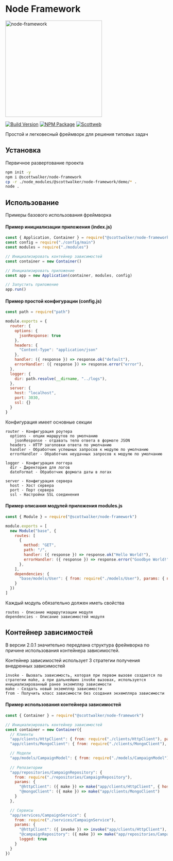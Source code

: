 # Node Framework

<img src="https://nodejs.org/static/images/logos/nodejs-new-pantone-black.svg" alt="node-framework" width="300"/>

[![Build Version](https://img.shields.io/github/package-json/v/scottwalker87/node-framework?style=for-the-badge)](https://github.com/scottwalker87/node-framework)
[![NPM Package](https://img.shields.io/npm/v/@scottwalker/node-framework?style=for-the-badge)](https://www.npmjs.com/package/@scottwalker/node-framework)
[![Scottweb](https://img.shields.io/badge/Scottweb-Web%20Development-red?style=for-the-badge)](http://scottweb.ru/)

Простой и легковесный фреймворк для решения типовых задач

## Установка
Первичное развертование проекта
```bash
npm init -y
npm i @scottwalker/node-framework
cp -r ./node_modules/@scottwalker/node-framework/demo/* .
node .
```
## Использование
Примеры базового использования фреймворка

#### Пример инициализации приложения **(index.js)**
```js
const { Application, Container } = require("@scottwalker/node-framework")
const config = require("./config/main")
const modules = require("./modules")

// Инициализировать контейнер зависимостей
const container = new Container()

// Инициализировать приложение
const app = new Application(container, modules, config)

// Запустить приложение
app.run()
```

#### Пример простой конфигурации **(config.js)**
```js
const path = require("path")

module.exports = {
  router: {
    options: {
      jsonResponse: true
    },
    headers: {
      "Content-Type": "application/json"
    },
    handler: ({ response }) => response.ok("default"),
    errorHandler: ({ response }) => response.error("error"),
  },
  logger: {
    dir: path.resolve(__dirname, "../logs"),
  },
  server: {
    host: "localhost",
    port: 3030,
    ssl: {}
  }
}
```
Конфигурация имеет основные секции
```
router - Конфигурация роутера
  options - опции маршрутов по умолчанию
    jsonResponse - отдавать тело ответа в формате JSON
  headers - HTTP заголовки ответа по умолчанию
  handler - Обработчик успешных запросов к модулю по умолчанию
  errorHandler - Обработчик неудачных запросов к модулю по умолчанию

logger - Конфигурация логгера
  dir - Директория для логов
  dateFormat - Обработчик формата даты в логах

server - Конфигурация сервера
  host - Хост сервера
  port - Порт сервера
  ssl - Настройки SSL соединения
```

#### Пример описания модулей приложения **modules.js**
```js
const { Module } = require("@scottwalker/node-framework")

module.exports = [
  new Module("base", { 
    routes: [
      {
        method: "GET", 
        path: "/", 
        handler: ({ response }) => response.ok("Hello World!"),
        errorHandler: ({ response }) => response.error("Goodbye World!"),
      },
    ],
    dependencies: {
      "base/models/User": { from: require("./models/User"), params: { name: null } }
    }
  })
]
```
Каждый модуль обязательно должен иметь свойства
```
routes - Описание маршрутизации модуля
dependencies - Описание зависимостей модуля
```

## Контейнер зависимостей
В версии 2.0.1 значительно передлана структура фреймворка по причине использования контейнера зависимостей.

Контейнер зависимостей использует 3 стратегии получения внедренных зависимостей
```
invoke - Вызвать зависимость, которая при первом вызове создается по стратегии make, а при дальнейших invoke вызовах, используется инициализированный ранее экземпляр зависимости  
make - Создать новый экземпляр зависимости
from - Получить класс зависимости без создания экхемпляра зависимости
```

#### Пример использования контейнера зависимостей
```js
const { Container } = require("@scottwalker/node-framework")

// Инициализировать контейнер зависимостей
const container = new Container({
  // Клиенты
  "app/clients/HttpClient": { from: require("./clients/HttpClient"), params: {} },
  "app/clients/MongoClient": { from: require("./clients/MongoClient"), params: config.mongo },

  // Модели
  "app/models/CampaignModel": { from: require("./models/CampaignModel") },
  
  // Репозитории
  "app/repositories/CampaignRepository": {
    from: require("./repositories/CampaignRepository"),
    params: {
      "@httpClient": ({ make }) => make("app/clients/HttpClient", { host: "localhost", exclude: true }),
      "@mongoClient": ({ make }) => make("app/clients/MongoClient")
    }
  },

  // Сервисы
  "app/services/CampaignService": {
    from: require("./services/CampaignService"),
    params: {
      "@httpClient": ({ invoke }) => invoke("app/clients/HttpClient"),
      "@campaignRepository": ({ make }) => make("app/repositories/CampaignRepository"),
      logged: true
    }
  }
})
```
